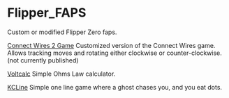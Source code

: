 # Flipper_FAPS

Custom or modified Flipper Zero faps.


[Connect Wires 2 Game](connect_wires_2/)
Customized version of the Connect Wires game. Allows tracking moves
and rotating either clockwise or counter-clockwise.
(not currently published)

[Voltcalc](voltcalc_app/)
Simple Ohms Law calculator.

[KCLine](kcline/)
Simple one line game where a ghost chases you, and you eat dots.
